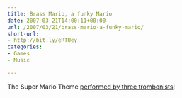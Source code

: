 ```yaml
---
title: Brass Mario, a funky Mario
date: 2007-03-21T14:00:11+00:00
url: /2007/03/21/brass-mario-a-funky-mario/
short-url:
- http://bit.ly/eRTUey
categories:
- Games
- Music

---
```

<div class='microid-mailto+http:sha1:f04d37e4be113d5c182230c0379086ad1607df96'>

The Super Mario Theme <a href="http://killpacktravels.blogspot.com/2007/03/super-mario-trombones.html">performed by three trombonists</a>!

